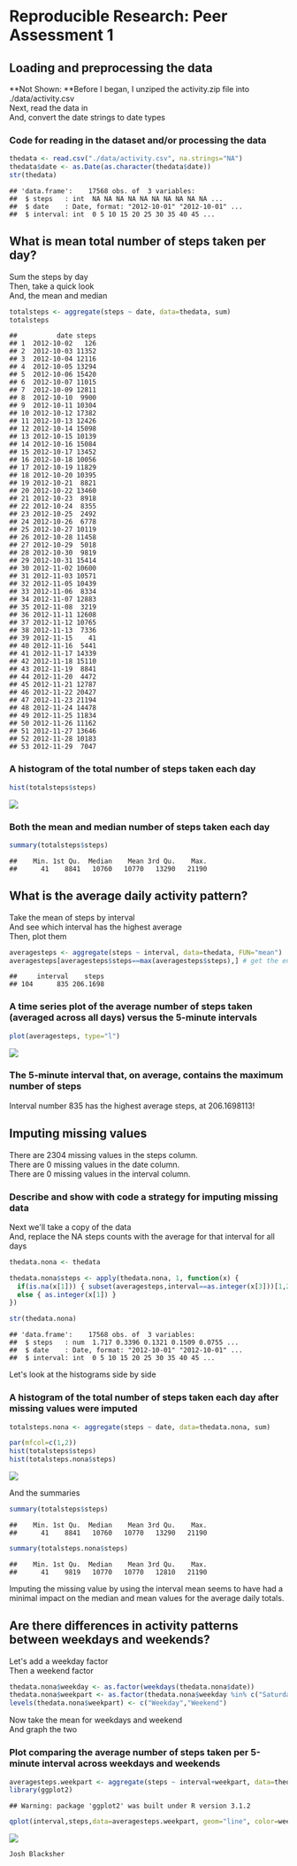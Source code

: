 # Reproducible Research: Peer Assessment 1



## Loading and preprocessing the data
**Not Shown: **Before I began, I unziped the activity.zip file into ./data/activity.csv  
Next, read the data in  
And, convert the date strings to date types  

### Code for reading in the dataset and/or processing the data

```r
thedata <- read.csv("./data/activity.csv", na.strings="NA")
thedata$date <- as.Date(as.character(thedata$date))
str(thedata)
```

```
## 'data.frame':	17568 obs. of  3 variables:
##  $ steps   : int  NA NA NA NA NA NA NA NA NA NA ...
##  $ date    : Date, format: "2012-10-01" "2012-10-01" ...
##  $ interval: int  0 5 10 15 20 25 30 35 40 45 ...
```



## What is mean total number of steps taken per day?
Sum the steps by day  
Then, take a quick look  
And, the mean and median  


```r
totalsteps <- aggregate(steps ~ date, data=thedata, sum)
totalsteps 
```

```
##          date steps
## 1  2012-10-02   126
## 2  2012-10-03 11352
## 3  2012-10-04 12116
## 4  2012-10-05 13294
## 5  2012-10-06 15420
## 6  2012-10-07 11015
## 7  2012-10-09 12811
## 8  2012-10-10  9900
## 9  2012-10-11 10304
## 10 2012-10-12 17382
## 11 2012-10-13 12426
## 12 2012-10-14 15098
## 13 2012-10-15 10139
## 14 2012-10-16 15084
## 15 2012-10-17 13452
## 16 2012-10-18 10056
## 17 2012-10-19 11829
## 18 2012-10-20 10395
## 19 2012-10-21  8821
## 20 2012-10-22 13460
## 21 2012-10-23  8918
## 22 2012-10-24  8355
## 23 2012-10-25  2492
## 24 2012-10-26  6778
## 25 2012-10-27 10119
## 26 2012-10-28 11458
## 27 2012-10-29  5018
## 28 2012-10-30  9819
## 29 2012-10-31 15414
## 30 2012-11-02 10600
## 31 2012-11-03 10571
## 32 2012-11-05 10439
## 33 2012-11-06  8334
## 34 2012-11-07 12883
## 35 2012-11-08  3219
## 36 2012-11-11 12608
## 37 2012-11-12 10765
## 38 2012-11-13  7336
## 39 2012-11-15    41
## 40 2012-11-16  5441
## 41 2012-11-17 14339
## 42 2012-11-18 15110
## 43 2012-11-19  8841
## 44 2012-11-20  4472
## 45 2012-11-21 12787
## 46 2012-11-22 20427
## 47 2012-11-23 21194
## 48 2012-11-24 14478
## 49 2012-11-25 11834
## 50 2012-11-26 11162
## 51 2012-11-27 13646
## 52 2012-11-28 10183
## 53 2012-11-29  7047
```

### A histogram of the total number of steps taken each day

```r
hist(totalsteps$steps)
```

![](PA1_template_files/figure-html/unnamed-chunk-3-1.png) 

### Both the mean and median number of steps taken each day

```r
summary(totalsteps$steps)
```

```
##    Min. 1st Qu.  Median    Mean 3rd Qu.    Max. 
##      41    8841   10760   10770   13290   21190
```



## What is the average daily activity pattern?
Take the mean of steps by interval  
And see which interval has the highest average  
Then, plot them  


```r
averagesteps <- aggregate(steps ~ interval, data=thedata, FUN="mean")
averagesteps[averagesteps$steps==max(averagesteps$steps),] # get the entry at max
```

```
##     interval    steps
## 104      835 206.1698
```

### A time series plot of the average number of steps taken (averaged across all days) versus the 5-minute intervals

```r
plot(averagesteps, type="l")
```

![](PA1_template_files/figure-html/unnamed-chunk-6-1.png) 

###  The 5-minute interval that, on average, contains the maximum number of steps
Interval number 835 has the highest average steps, at 206.1698113!


## Imputing missing values
There are 2304 missing values in the steps column.  
There are 0 missing values in the date column.  
There are 0 missing values in the interval column.  

### Describe and show with code a strategy for imputing missing data
Next we'll take a copy of the data   
And, replace the NA steps counts with the average for that interval for all days  


```r
thedata.nona <- thedata

thedata.nona$steps <- apply(thedata.nona, 1, function(x) { 
  if(is.na(x[1])) { subset(averagesteps,interval==as.integer(x[3]))[1,2] } 
  else { as.integer(x[1]) }
})

str(thedata.nona)
```

```
## 'data.frame':	17568 obs. of  3 variables:
##  $ steps   : num  1.717 0.3396 0.1321 0.1509 0.0755 ...
##  $ date    : Date, format: "2012-10-01" "2012-10-01" ...
##  $ interval: int  0 5 10 15 20 25 30 35 40 45 ...
```

Let's look at the histograms side by side  

### A histogram of the total number of steps taken each day after missing values were imputed

```r
totalsteps.nona <- aggregate(steps ~ date, data=thedata.nona, sum)

par(mfcol=c(1,2))
hist(totalsteps$steps)
hist(totalsteps.nona$steps)
```

![](PA1_template_files/figure-html/unnamed-chunk-8-1.png) 

And the summaries  


```r
summary(totalsteps$steps)
```

```
##    Min. 1st Qu.  Median    Mean 3rd Qu.    Max. 
##      41    8841   10760   10770   13290   21190
```

```r
summary(totalsteps.nona$steps)
```

```
##    Min. 1st Qu.  Median    Mean 3rd Qu.    Max. 
##      41    9819   10770   10770   12810   21190
```

Imputing the missing value by using the interval mean seems to have had a minimal impact on the median and mean values for the average daily totals.



## Are there differences in activity patterns between weekdays and weekends?
Let's add a weekday factor  
Then a weekend factor  


```r
thedata.nona$weekday <- as.factor(weekdays(thedata.nona$date))
thedata.nona$weekpart <- as.factor(thedata.nona$weekday %in% c("Saturday", "Sunday"))
levels(thedata.nona$weekpart) <- c("Weekday","Weekend")
```

Now take the mean for weekdays and weekend  
And graph the two  

### Plot comparing the average number of steps taken per 5-minute interval across weekdays and weekends

```r
averagesteps.weekpart <- aggregate(steps ~ interval+weekpart, data=thedata.nona,FUN="mean")
library(ggplot2)
```

```
## Warning: package 'ggplot2' was built under R version 3.1.2
```

```r
qplot(interval,steps,data=averagesteps.weekpart, geom="line", color=weekpart)
```

![](PA1_template_files/figure-html/unnamed-chunk-11-1.png) 

~~~~
Josh Blacksher
~~~~
